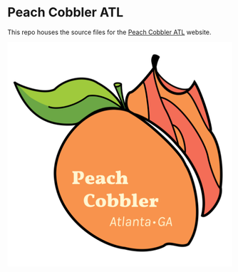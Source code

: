 # Peach Cobbler ATL

This repo houses the source files for the [Peach Cobbler ATL](http://www.peachcobbleratl.com) website.

![Peach Cobbler ATL Logo](images/logo.png)
